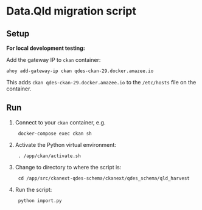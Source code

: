# Data.Qld migration script

## Setup

__For local development testing:__

Add the gateway IP to `ckan` container:

    ahoy add-gateway-ip ckan qdes-ckan-29.docker.amazee.io
   
This adds `ckan qdes-ckan-29.docker.amazee.io` to the `/etc/hosts` file on the container.

## Run

1. Connect to your `ckan` container, e.g.

        docker-compose exec ckan sh

1. Activate the Python virtual environment:

        . /app/ckan/activate.sh

1. Change to directory to where the script is:

        cd /app/src/ckanext-qdes-schema/ckanext/qdes_schema/qld_harvest

1. Run the script:

        python import.py
